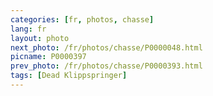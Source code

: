 ```yaml
---
categories: [fr, photos, chasse]
lang: fr
layout: photo
next_photo: /fr/photos/chasse/P0000048.html
picname: P0000397
prev_photo: /fr/photos/chasse/P0000393.html
tags: [Dead Klippspringer]
---
```

